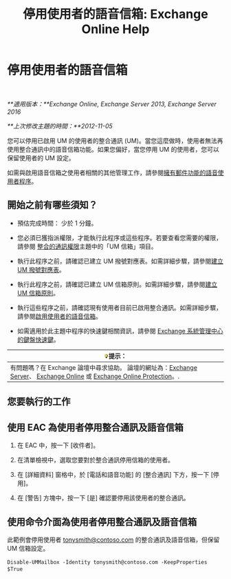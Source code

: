 ﻿---
title: '停用使用者的語音信箱: Exchange Online Help'
TOCTitle: 停用使用者的語音信箱
ms:assetid: cecc9c0d-377d-489e-9db4-d487e9c0b552
ms:mtpsurl: https://technet.microsoft.com/zh-tw/library/Bb124691(v=EXCHG.150)
ms:contentKeyID: 50474247
ms.date: 05/23/2018
mtps_version: v=EXCHG.150
ms.translationtype: MT
---

# 停用使用者的語音信箱

 

_**適用版本：**Exchange Online, Exchange Server 2013, Exchange Server 2016_

_**上次修改主題的時間：**2012-11-05_

您可以停用已啟用 UM 的使用者的整合通訊 (UM)。當您這麼做時，使用者無法再使用整合通訊中的語音信箱功能。如果您偏好，當您停用 UM 的使用者，您可以保留使用者的 UM 設定。

如需與啟用語音信箱之使用者相關的其他管理工作，請參閱[擁有郵件功能的語音使用者程序](voice-mail-enabled-user-procedures-exchange-2013-help.md)。

## 開始之前有哪些須知？

  - 預估完成時間： 少於 1 分鐘。

  - 您必須已獲指派權限，才能執行此程序或這些程序。若要查看您需要的權限，請參閱 [整合的通訊權限](unified-messaging-permissions-exchange-2013-help.md)主題中的「UM 信箱」項目。

  - 執行此程序之前，請確認已建立 UM 撥號對應表。如需詳細步驟，請參閱[建立 UM 撥號對應表](create-a-um-dial-plan-exchange-2013-help.md)。

  - 執行此程序之前，請確認已建立 UM 信箱原則。如需詳細步驟，請參閱[建立 UM 信箱原則](create-a-um-mailbox-policy-exchange-2013-help.md)。

  - 執行這些程序之前，請確認現有使用者目前已啟用整合通訊。如需詳細步驟，請參閱[啟用使用者的語音信箱](enable-a-user-for-voice-mail-exchange-2013-help.md)。

  - 如需適用於此主題中程序的快速鍵相關資訊，請參閱 [Exchange 系統管理中心的鍵盤快速鍵](keyboard-shortcuts-in-the-exchange-admin-center-exchange-online-protection-help.md)。

<table>
<thead>
<tr class="header">
<th><img src="images/Bb124558.tip(EXCHG.150).gif" title="提示" alt="提示" />提示：</th>
</tr>
</thead>
<tbody>
<tr class="odd">
<td>有問題嗎？在 Exchange 論壇中尋求協助。 論壇的網址為：<a href="https://go.microsoft.com/fwlink/p/?linkid=60612">Exchange Server</a>、 <a href="https://go.microsoft.com/fwlink/p/?linkid=267542">Exchange Online</a> 或 <a href="https://go.microsoft.com/fwlink/p/?linkid=285351">Exchange Online Protection</a>。.</td>
</tr>
</tbody>
</table>


## 您要執行的工作

## 使用 EAC 為使用者停用整合通訊及語音信箱

1.  在 EAC 中，按一下 \[收件者\]。

2.  在清單檢視中，選取您要對於整合通訊停用信箱的使用者。

3.  在 \[詳細資料\] 窗格中，於 \[電話和語音功能\] 的 \[整合通訊\] 下方，按一下 \[停用\]。

4.  在 \[警告\] 方塊中，按一下 \[是\] 確認要停用該使用者的整合通訊。

## 使用命令介面為使用者停用整合通訊及語音信箱

此範例會停用使用者 tonysmith@contoso.com 的整合通訊及語音信箱，但保留 UM 信箱設定。

    Disable-UMMailbox -Identity tonysmith@contoso.com -KeepProperties $True

